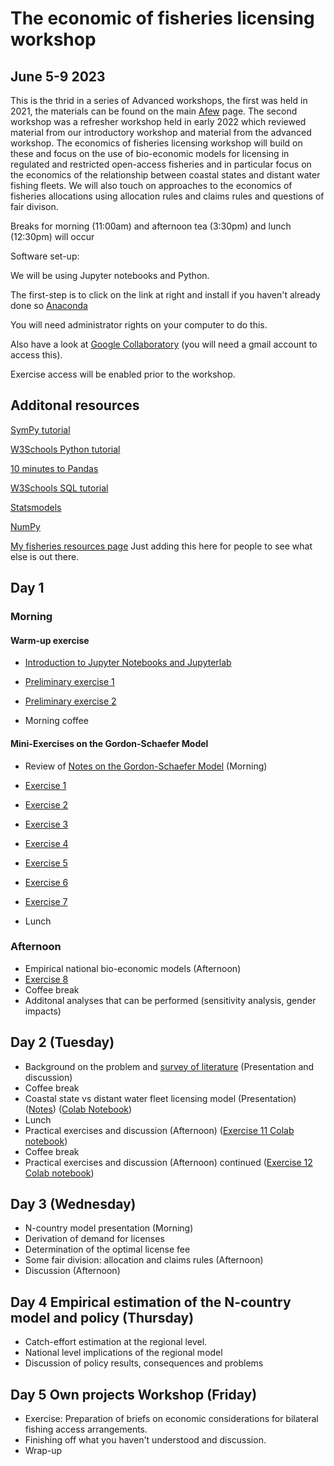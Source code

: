 # The economic of fisheries licensing workshop 
## June 5-9 2023

This is the thrid in a series of Advanced workshops, the first was held in 2021, the materials can be found on the main [Afew](https://github.com/fdd-eiu/afew) page. The second workshop was a refresher workshop held in early 2022 which reviewed material from our introductory workshop and material from the advanced workshop. The economics of fisheries licensing workshop will build on these and focus on the use of bio-economic models for licensing in regulated and restricted open-access fisheries and in particular focus on the economics of the relationship between coastal states and distant water fishing fleets. We will also touch on approaches to the economics of fisheries allocations using allocation rules and claims rules and questions of fair divison.

Breaks for morning (11:00am) and afternoon tea (3:30pm) and lunch (12:30pm) will occur

Software set-up:

We will be using Jupyter notebooks and Python.

The first-step is to click on the link at right and install if you haven't already done so [Anaconda](https://www.anaconda.com/download/)

You will need administrator rights on your computer to do this.

Also have a look at [Google Collaboratory](https://colab.research.google.com/) (you will need a gmail account to access this).

Exercise access will be enabled prior to the workshop.


## Additonal resources

[SymPy tutorial](https://docs.sympy.org/latest/tutorials/intro-tutorial/index.html)

[W3Schools Python tutorial](https://www.w3schools.com/python/python_intro.asp)

[10 minutes to Pandas](https://pandas.pydata.org/docs/user_guide/10min.html)

[W3Schools SQL tutorial](https://www.w3schools.com/sql/default.asp)

[Statsmodels](https://www.statsmodels.org/stable/index.html)

[NumPy](https://numpy.org/doc/stable/user/absolute_beginners.html)

[My fisheries resources page](https://github.com/babycamel/resources/blob/master/fisheries-resources.md) Just adding this here for people to see what else is out there.

## Day 1

### Morning


#### Warm-up exercise

- [Introduction to Jupyter Notebooks and Jupyterlab](https://jupyter.org/try-jupyter/retro/notebooks/?path=notebooks/Intro.ipynb)
- [Preliminary exercise 1](https://nbviewer.org/github/fdd-eiu/afew/blob/main/afew-notebook-1.ipynb)
- [Preliminary exercise 2](https://pandas.pydata.org/docs/user_guide/10min.html)

- Morning coffee


#### Mini-Exercises on the Gordon-Schaefer Model

- Review of [Notes on the Gordon-Schaefer Model](https://github.com/fdd-eiu/afew/blob/main/notes-gordon-schaefer.pdf) (Morning)
- [Exercise 1](https://colab.research.google.com/drive/1nAZzOBbcJJpLnCGZwRA_QY-DtRvNYxLo?usp=sharing)
- [Exercise 2](https://colab.research.google.com/drive/1Whcl_O0Wf4eFO94iRNn5VJbzNF89MlUb?usp=sharing)
- [Exercise 3](https://colab.research.google.com/drive/1BBquV0azxFjWxlc5DV6yVQ6_K-OJKKDd?usp=sharing)
- [Exercise 4](https://colab.research.google.com/drive/1vhlEJmDh6iil8_qX-YKJaTyou_nvqYCA?usp=sharing) 
- [Exercise 5](https://colab.research.google.com/drive/1v40yRbEMUQJV74NonGlidI7eCFhyeCPd?usp=sharing)
- [Exercise 6](https://colab.research.google.com/drive/18erLNDS33FJfzC_Szyjnguq-mC7UhAco?usp=sharing)
- [Exercise 7](https://colab.research.google.com/drive/1YqvQg6Z6FL0gQrSApecsZPyUWZhG6oVD?usp=sharing)

- Lunch

### Afternoon

- Empirical national bio-economic models (Afternoon)
- [Exercise 8](https://nbviewer.org/github/fdd-eiu/afew/blob/main/afew-present-6.ipynb)
- Coffee break
- Additonal analyses that can be performed (sensitivity analysis, gender impacts)

## Day 2 (Tuesday)

- Background on the problem and [survey of literature](https://github.com/fdd-eiu/afew/blob/main/presentation-Literature.pdf) (Presentation and discussion)
- Coffee break
- Coastal state vs distant water fleet licensing model (Presentation) ([Notes](https://github.com/fdd-eiu/afew/blob/main/two-countries.pdf)) ([Colab Notebook](https://colab.research.google.com/drive/1hcP5VxFf46tcvZkbpuINpTebgLF5K5e1?usp=sharing))
-  Lunch
- Practical exercises and discussion (Afternoon) ([Exercise 11 Colab notebook](https://colab.research.google.com/drive/1LUxFnx3xCXiCdynQ2OvXYUKUeg6N0dc8?usp=sharing))
- Coffee break
- Practical exercises and discussion (Afternoon) continued ([Exercise 12 Colab notebook](https://colab.research.google.com/drive/1H7flNtJ2muqdyyH7kZPSbPgznxfRXQN_?usp=sharing))

## Day 3 (Wednesday)

- N-country model presentation (Morning)
- Derivation of demand for licenses
- Determination of the optimal license fee
- Some fair division: allocation and claims rules (Afternoon)
- Discussion (Afternoon)



## Day 4 Empirical estimation of the N-country model and policy (Thursday)

- Catch-effort estimation at the regional level.
- National level implications of the regional model
- Discussion of policy results, consequences and problems

## Day 5 Own projects Workshop (Friday)

- Exercise: Preparation of briefs on economic considerations for bilateral fishing access
arrangements.
- Finishing off what you haven't understood and discussion.
- Wrap-up

